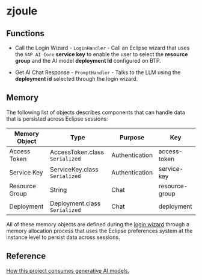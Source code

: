# zjoule

## Functions

- Call the Login Wizard - `LoginHandler` - Call an Eclipse wizard that uses the `SAP AI Core` **service key** to enable the user to select the **resource group** and the AI model **deployment Id** configured on BTP.

- Get AI Chat Response - `PromptHandler` - Talks to the LLM using the **deployment id** selected through the login wizard.

## Memory

The following list of objects describes components that can handle data that is persisted across Eclipse sessions:

| Memory Object  | Type                           | Purpose         | Key             |
| -------------- | ------------------------------ | --------------- | --------------- |
| Access Token   | AccessToken.class `Serialized` | Authentication  | access-token    |
| Service Key    | ServiceKey.class `Serialized`  | Authentication  | service-key     |
| Resource Group | String                         | Chat            | resource-group  |
| Deployment     | Deployment.class `Serialized`  | Chat            | deployment      |

All of these memory objects are defined during the [login wizard](./com.developer.nefarious.zjoule/src/com/developer/nefarious/zjoule/login/) through a memory allocation process that uses the Eclipse preferences system at the instance level to persist data across sessions.

## Reference

[How this project consumes generative AI models.](https://help.sap.com/docs/sap-ai-core/sap-ai-core-service-guide/consume-generative-ai-models-using-sap-ai-core)